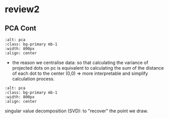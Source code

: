 # review2

## PCA Cont

```{image} ./images/pca1.png
:alt: pca
:class: bg-primary mb-1
:width: 800px
:align: center
```

- the reason we centralise data: so that calculating the variance of projected dots on pc is equivalent to calculating the sum of the distance of each dot to the center (0,0) => more interpretable and simplify calculation process.


```{image} ./images/pca2.png
:alt: pca
:class: bg-primary mb-1
:width: 800px
:align: center
```

 singular value decomposition (SVD): to "recover" the point we draw.